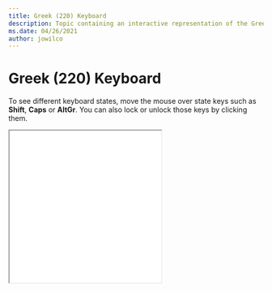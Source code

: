 ```yaml
--- 
title: Greek (220) Keyboard 
description: Topic containing an interactive representation of the Greek (220) Keyboard 
ms.date: 04/26/2021 
author: jowilco 
--- 
```

 
# Greek (220) Keyboard 
 
To see different keyboard states, move the mouse over state keys such as **Shift**, **Caps** or **AltGr**. You can also lock or unlock those keys by clicking them. 
 
<iframe src="kbdhe220.html" height="300"></iframe> 
